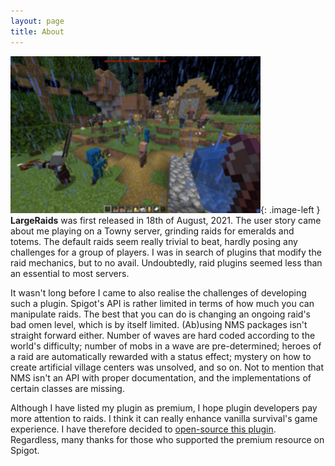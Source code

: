 ```yaml
---
layout: page
title: About
---
```


![Image](./assets/images/about-image.png){: .image-left } **LargeRaids** was first released in 18th of August, 2021. The user story came about me playing on a Towny server, grinding raids for emeralds and totems. The default raids seem really trivial to beat, hardly posing any challenges for a group of players. I was in search of plugins that modify the raid mechanics, but to no avail. Undoubtedly, raid plugins seemed less than an essential to most servers.

It wasn't long before I came to also realise the challenges of developing such a plugin. Spigot's API is rather limited in terms of how much you can manipulate raids. The best that you can do is changing an ongoing raid's bad omen level, which is by itself limited. (Ab)using NMS packages isn't straight forward either. Number of waves are hard coded according to the world's difficulty; number of mobs in a wave are pre-determined; heroes of a raid are automatically rewarded with a status effect; mystery on how to create artificial village centers was unsolved, and so on. Not to mention that NMS isn't an API with proper documentation, and the implementations of certain classes are missing.

Although I have listed my plugin as premium, I hope plugin developers pay more attention to raids. I think it can really enhance vanilla survival's game experience. I have therefore decided to [open-source this plugin](https://github.com/zhenghanlee/LargeRaids). Regardless, many thanks for those who supported the premium resource on Spigot.

<style type="text/css">
    .image-left {
        display: block;
        margin-left: auto;
        margin-right: auto;
        float: right;
    }
</style>
